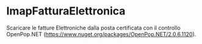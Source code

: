 # ImapFatturaElettronica

Scaricare le fatture Elettroniche dalla posta certificata con il controllo OpenPop.NET (https://www.nuget.org/packages/OpenPop.NET/2.0.6.1120).


